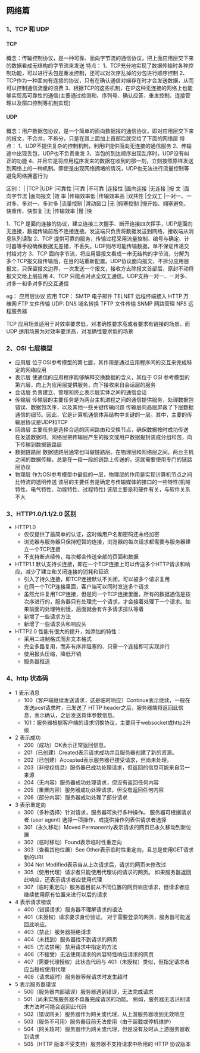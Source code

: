 ## 网络篇

### 1、TCP 和 UDP
#### TCP
  概念：传输控制协议，是一种可靠、面向字节流的通信协议，把上面应用层交下来的数据看成无结构的字节流来发送
  特点：
    1、TCP充分地实现了数据传输时各种控制功能，可以进行丢包是重发控制，还可以对次序乱掉的分包进行顺序控制
    2、TCP作为一种面向有连接的协议，只有在确认通信对端存在时才会发送数据，从而可以控制通信流量的浪费
    3、根据TCP的这些机制，在IP这种无连接的网络上也能够实现高可靠性的通信(主要通过检测和、序列号、确认应答、重发控制、连接管理以及窗口控制等机制实现)

#### UDP
  概念：用户数据包协议，是一个简单的面向数据报的通信协议，即对应用层交下来的报文，不合并，不拆分，只是在其上面加上首部后就交给了下面的网络层
  特点：
  1、UDP不提供复杂的控制机制，利用IP提供面向无连接的通信服务
  2、传输途中出现丢包，UDP也不负责重发
  3、当包的到达顺序出现乱序时，UDP没有纠正的功能
  4、并且它是将应用程序发来的数据在收到的那一刻，立刻按照原样发送到网络上的一种机制。即使是出现网络拥堵的情况，UDP也无法进行流量控制等避免网络拥塞行为

  区别：
    |           |TCP                         |UDP
    |可靠性      |可靠                         |不可靠
    |连接性      |面向连接                      |无连接
    |报  文      |面向字节流                    |面向报文
    |效  率      |传输效率低                    |传输效率高
    |双共性      |全双工                        |一对一、一对多、多对一、多对多
    |流量控制     |滑动窗口                      |无
    |拥塞控制     |慢开始、拥塞避免、快重传、快恢复  |无
    |传输效率     |慢                           |快

  1、TCP 是面向连接的协议，建立连接三次握手、断开连接四次挥手，UDP是面向无连接，数据传输前后不连接连接。发送端只负责将数据发送到网络，接收端从消息队列读取
  2、TCP 提供可靠的服务，传输过程采用流量控制、编号与确定、计时器等手段确保数据无差错，不丢失。UDP则尽可能传输数据，单不保证传递交付给对方
  3、TCP 面向字节流，将应用层报文看成一串无结构的字节流，分解为多个TCP报文段传输后，在目的站重新配置。UDP协议面向报文，不拆分应用层报文，只保留报文边界，一次发送一个报文，接收方去除报文首部后，原封不动将报文交给上层应用
  4、TCP 只能点对点全双工通信。UDP支持一对一、一对多、对多一和多对多的交互通信

  eg：
          应用层协议       应用
    TCP：
          SMTP           电子邮件
          TELNET         远程终端接入
          HTTP           万维网
          FTP            文件传输
    UDP:
          DNS            域名转换
          TFTP           文件传输
          SNMP           网路管理
          NFS            远程服务器

TCP 应用场景适用于对效率要求低，对准确性要求高或者要求有链接的场景，而UDP 适用场景为对效率要求高，对准确性要求低的场景

### 2、OSI 七层模型
+ 应用层
  位于OSI参考模型的第七层，其作用是通过应用程序间的交互来完成特定的网络应用
+ 表示层
  使通信的应用程序能够解释交换数据的含义，其位于 OSI 参考模型的第六层，向上为应用层提供服务，向下接收来自会话层的服务
+ 会话层
  负责建立、管理和终止表示层实体之间的通信会话
+ 传输层
  传输层的主要任务是为两台主机进程之间的通信提供服务，处理数据包错误、数据包次序，以及其他一些关键传输问题
  传输层向高层屏蔽了下层数据通信的细节。因此，它是计算机通信体系结构中关键的一层。其中，主要的传输层协议是UDP和TCP
+ 网络层
  主要任务是选择合适的网间路由和交换节点，确保数据按时成功传送
  在发送数据时。网络层把传输层产生的报文或用户数据报封装成分组和包，向下传输到数据链路层
+ 数据链路层
  数据链路层通常也叫做链路层。在物理层和网络层之间。两台主机之间的数据传输，总是在一段一段的链路上传送的，这就需要使用专门的链路层协议
+ 物理层
  作为OSI参考模型中最低的一层，物理层的作用是实现计算机节点之间比特流的透明传送
  该层的主要任务是确定与传输媒体的接口的一些特性(机械特性、电气特性、功能特性、过程特性)
  该层主要是和硬件有关，与软件关系不大

### 3、HTTP1.0/1.1/2.0 区别
+ HTTP1.0
  * 仅仅提供了最简单的认证，这时候用户名和密码还未经加密
  * 浏览器与服务器只保持短暂的连接，浏览器的每次请求都需要与服务器建立一个TCP连接
  * 不支持断点续传，每次都会传送全部的页面和数据
+ HTTP1.1
  默认支持长连接，即在一个TCP连接上可以传送多个HTTP请求和响应。减少了建立和关闭连接的消耗和延迟
  * 引入了持久连接，即TCP连接默认不关闭，可以被多个请求复用
  * 在同一个TCP连接里面，客户端可以同时发送多个请求
  * 虽然允许复用TCP连接，但是同一个TCP连接里面，所有的数据通信是按次序进行的，服务器只有处理完一个请求，才会接着处理下一个请求。如果前面的处理特别慢，后面就会有许多请求排队等着
  * 新增了一些请求方法
  * 新增了一些请求头和响应头
+ HTTP2.0
  性能有很大的提升，如添加的特性：
    * 采用二进制格式而非文本格式
    * 完全多路复用，而非有序并阻塞的、只需一个连接即可实现并行
    * 使用报头压缩，降低开销
    * 服务器推送

### 4、http 状态码
* 1 表示消息
  + 100（客户端继续发送请求，这是临时响应）Continue表示继续，一般在发送post请求时，已发送了 HTTP header之后，服务器端将返回此信息，表示确认，之后发送具体参数信息。
  + 101：服务器根据客户端的请求切换协议，主要用于websocket或http2升级
* 2 表示成功
  + 200（成功）OK表示正常返回信息。
  + 201（已创建）Created表示请求成功并且服务器创建了新的资源。
  + 202（已创建）Accepted表示服务器已接受请求，但尚未处理。
  + 203（非授权信息）服务器已成功处理请求，但返回的信息可能来自另一来源
  + 204（无内容）服务器成功处理请求，但没有返回任何内容
  + 205（重置内容）服务器成功处理请求，但没有返回任何内容
  + 206（部分内容）服务器成功处理了部分请求
* 3 表示重定向
  + 300（多种选择）针对请求，服务器可执行多种操作。 服务器可根据请求者 (user agent) 选择一项操作，或提供操作列表供请求者选择
  + 301（永久移动）Moved Permanently表示请求的网页已永久移动到新位置
  + 302（临时移动）Found表示临时性重定向
  + 303（查看其他位置）See Other表示临时性重定向，且总是使用GET请求新的URI
  + 304 Not Modified表示自从上次请求后，请求的网页未修改过
  + 305（使用代理）请求者只能使用代理访问请求的网页。 如果服务器返回此响应，还表示请求者应使用代理
  + 307（临时重定向）服务器目前从不同位置的网页响应请求，但请求者应继续使用原有位置来进行以后的请求
* 4 表示请求错误
  + 400（错误请求）服务器不理解请求的语法
  + 401（未授权）请求要求身份验证。 对于需要登录的网页，服务器可能返回此响应。
  + 403（禁止）服务器拒绝请求
  + 404（未找到）服务器找不到请求的网页
  + 405（方法禁用）禁用请求中指定的方法
  + 406（不接受）无法使用请求的内容特性响应请求的网页
  + 407（需要代理授权）此状态代码与 401（未授权）类似，但指定请求者应当授权使用代理
  + 408（请求超时）服务器等候请求时发生超时
* 5 表示服务器错误
  + 500（服务器内部错误）服务器遇到错误，无法完成请求
  + 501（尚未实施服务器不具备完成请求的功能。 例如，服务器无法识别请求方法时可能会返回此代码
  + 502（错误网关）服务器作为网关或代理，从上游服务器收到无效响应
  + 503（服务不可用）服务器目前无法使用（由于超载或停机维护）
  + 504（网关超时）服务器作为网关或代理，但是没有及时从上游服务器收到请求
  + 505（HTTP 版本不受支持）服务器不支持请求中所用的 HTTP 协议版本

